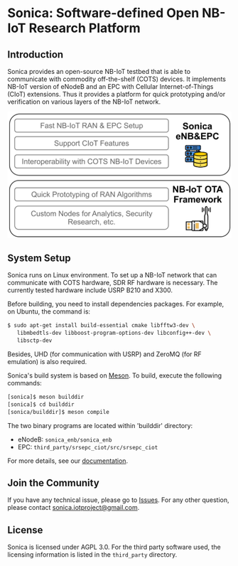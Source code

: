 # Sonica: Software-defined Open NB-IoT Research Platform

## Introduction

Sonica provides an open-source NB-IoT testbed that is able to communicate with commodity off-the-shelf (COTS) devices.
It implements NB-IoT version of eNodeB and an EPC with Cellular
Internet-of-Things (CIoT) extensions.
Thus it provides a platform for quick prototyping and/or verification
on various layers of the NB-IoT network.

![Sonica Components](docs/assets/sonica-overview.png "Sonica Components")

## System Setup

Sonica runs on Linux environment. To set up a NB-IoT network that can
communicate with COTS hardware, SDR RF hardware is necessary. The currently
tested hardware include USRP B210 and X300.

Before building, you need to install dependencies packages. For example,
on Ubuntu, the command is:

```sh
$ sudo apt-get install build-essential cmake libfftw3-dev \
   libmbedtls-dev libboost-program-options-dev libconfig++-dev \
   libsctp-dev
```

Besides, UHD (for communication with USRP) and ZeroMQ (for RF emulation)
is also required.

Sonica's build system is based on [Meson](https://mesonbuild.com/).
To build, execute the following commands:

```sh
[sonica]$ meson builddir
[sonica]$ cd builddir
[sonica/builddir]$ meson compile
```

The two binary programs are located within 'builddir' directory:
* eNodeB: `sonica_enb/sonica_enb`
* EPC: `third_party/srsepc_ciot/src/srsepc_ciot`

For more details, see our [documentation](https://sonic-nbiot.github.io/sonica).

## Join the Community
If you have any technical issue, please go to [Issues](https://github.com/sonica-nbiot/sonica/issues).
For any other question, please contact <sonica.iotproject@gmail.com>.

## License

Sonica is licensed under AGPL 3.0. For the third party software used,
the licensing information is listed in the `third_party` directory.
